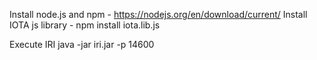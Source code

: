 Install node.js and npm - https://nodejs.org/en/download/current/
Install IOTA js library - npm install iota.lib.js

Execute IRI java -jar iri.jar -p 14600